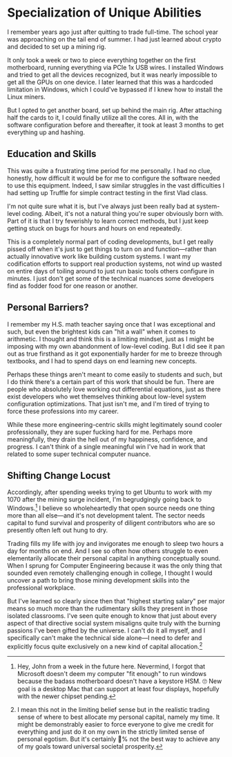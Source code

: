 # Specialization of Unique Abilities

I remember years ago just after quitting to trade full-time. The school year was approaching on the tail end of summer. I had just learned about crypto and decided to set up a mining rig.

It only took a week or two to piece everything together on the first motherboard, running everything via PCIe 1x USB wires. I installed Windows and tried to get all the devices recognized, but it was nearly impossible to get all the GPUs on one device. I later learned that this was a hardcoded limitation in Windows, which I could've bypassed if I knew how to install the Linux miners.

But I opted to get another board, set up behind the main rig. After attaching half the cards to it, I could finally utilize all the cores. All in, with the software configuration before and thereafter, it took at least 3 months to get everything up and hashing.

## Education and Skills

This was quite a frustrating time period for me personally. I had no clue, honestly, how difficult it would be for me to configure the software needed to use this equipment. Indeed, I saw similar struggles in the vast difficulties I had setting up Truffle for simple contract testing in the first Vlad class.

I'm not quite sure what it is, but I've always just been really bad at system-level coding. Albeit, it's not a natural thing you're super obviously born with. Part of it is that I try feverishly to learn correct methods, but I just keep getting stuck on bugs for hours and hours on end repeatedly.

This is a completely normal part of coding developments, but I get really pissed off when it's just to get things to turn on and function—rather than actually innovative work like building custom systems. I want my codification efforts to support real production systems, not wind up wasted on entire days of toiling around to just run basic tools others configure in minutes. I just don't get some of the technical nuances some developers find as fodder food for one reason or another.

## Personal Barriers?

I remember my H.S. math teacher saying once that I was exceptional and such, but even the brightest kids can "hit a wall" when it comes to arithmetic. I thought and think this is a limiting mindset, just as I might be imposing with my own abandonment of low-level coding. But I did see it pan out as true firsthand as it got exponentially harder for me to breeze through textbooks, and I had to spend days on end learning new concepts.

Perhaps these things aren't meant to come easily to students and such, but I do think there's a certain part of this work that should be fun. There are people who absolutely love working out differential equations, just as there exist developers who wet themselves thinking about low-level system configuration optimizations. That just isn't me, and I'm tired of trying to force these professions into my career.

While these more engineering-centric skills might legitimately sound cooler professionally, they are super fucking hard for me. Perhaps more meaningfully, they drain the hell out of my happiness, confidence, and progress. I can't think of a single meaningful win I've had in work that related to some super technical computer nuance.

## Shifting Change Locust

Accordingly, after spending weeks trying to get Ubuntu to work with my 1070 after the mining surge incident, I'm begrudgingly going back to Windows.[^edit] I believe so wholeheartedly that open source needs one thing more than all else—and it's not development talent. The sector needs capital to fund survival and prosperity of diligent contributors who are so presently often left out hung to dry.

Trading fills my life with joy and invigorates me enough to sleep two hours a day for months on end. And I see so often how others struggle to even elementarily allocate their personal capital in anything conceptually sound. When I sprung for Computer Engineering because it was the only thing that sounded even remotely challenging enough in college, I thought I would uncover a path to bring those mining development skills into the professional workplace.

But I've learned so clearly since then that "highest starting salary" per major means so much more than the rudimentary skills they present in those isolated classrooms. I've seen quite enough to know that just about every aspect of that directive social system misaligns quite truly with the burning passions I've been gifted by the universe. I can't do it all myself, and I specifically can't make the technical side alone—I need to defer and explicitly focus quite exclusively on a new kind of capital allocation.[^sm]

[^sm]: I mean this not in the limiting belief sense but in the realistic trading sense of where to best allocate my personal capital, namely my time. It might be demonstrably easier to force everyone to give me credit for everything and just do it on my own in the strictly limited sense of personal egotism. But it's certainly 💯% not the best way to achieve any of my goals toward universal societal prosperity.

[^edit]: Hey, John from a week in the future here. Nevermind, I forgot that Microsoft doesn't deem my computer "fit enough" to run windows because the badass motherboard doesn't have a keystore HSM. 🙄 New goal is a desktop Mac that can support at least four displays, hopefully with the newer chipset pending.
